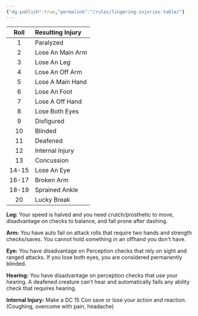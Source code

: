```yaml
---
{"dg-publish":true,"permalink":"/rules/lingering-injuries-table/"}
---
```


| Roll | Resulting Injury |
|:----:|:-------------    |
|  1   | Paralyzed        |
|  2   | Lose An Main Arm |
|  3   | Lose An Leg      |
|  4   | Lose An Off Arm  |
|  5   | Lose A Main Hand |
|  6   | Lose An Foot     |
|  7   | Lose A Off Hand  |
|  8   | Lose Both Eyes   |
|  9   | Disfigured       |
|  10  | Blinded          |
|  11  | Deafened         |
|  12  | Internal Injury  |
|  13  | Concussion       |
| 14-15| Lose An Eye      |
| 16-17| Broken Arm       |
| 18-19| Sprained Ankle   |
|  20  | Lucky Break      |


**Leg:** Your speed is halved and you need crutch/prosthetic to move, disadvantage on checks to balance, and fall prone after dashing.

**Arm:** You have auto fail on attack rolls that require two hands and strength checks/saves. You cannot hold something in an offhand you don't have.

**Eye:** You have disadvantage on Perception checks that rely on sight and ranged attacks. If you lose both eyes, you are considered permanently blinded.

**Hearing:** You have disadvantage on perception checks that use your hearing. A deafened creature can’t hear and automatically fails any ability check that requires hearing.

**Internal Injury:** Make a DC 15 Con save or lose your action and reaction. (Coughing, overcome with pain, headache)